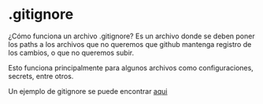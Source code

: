# .gitignore

¿Cómo funciona un archivo .gitignore?
Es un archivo donde se deben poner los paths a los archivos que no queremos que github mantenga registro de los cambios, o que no queremos subir.

Esto funciona principalmente para algunos archivos como configuraciones, secrets, entre otros.

Un ejemplo de gitignore se puede encontrar [aqui](https://github.com/rafaelortegar/Repositorio-Template/blob/main/.gitignore)

